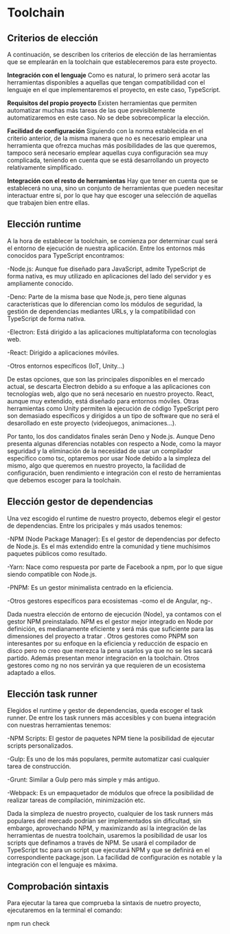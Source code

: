 
# Toolchain

## Criterios de elección

A continuación, se describen los criterios de elección de las herramientas que se emplearán en la toolchain que estableceremos para este proyecto.


**Integración con el lenguaje** Como es natural, lo primero será acotar las herramientas disponibles a aquellas que tengan compatibilidad con el lenguaje en el que implementaremos el proyecto, en este caso, TypeScript.

**Requisitos del propio proyecto** Existen herramientas que permiten automatizar muchas más tareas de las que previsiblemente automatizaremos en este caso. No se debe sobrecomplicar la elección.

**Facilidad de configuración** Siguiendo con la norma establecida en el criterio anterior, de la misma manera que no es necesario emplear una herramienta que ofrezca muchas más posibilidades de las que queremos, tampoco será necesario emplear aquellas cuya configuración sea muy complicada, teniendo en cuenta que se está desarrollando un proyecto relativamente simplificado.

**Integración con el resto de herramientas** Hay que tener en cuenta que se establecerá no una, sino un conjunto de herramientas que pueden necesitar interactuar entre sí, por lo que hay que escoger una selección de aquellas que trabajen bien entre ellas.


## Elección runtime

A la hora de establecer la toolchain, se comienza por determinar cual será el entorno de ejecución de nuestra aplicación. Entre los entornos más conocidos para TypeScript encontramos:

-Node.js: Aunque fue diseñado para JavaScript, admite TypeScript de forma nativa, es muy utilizado en aplicaciones del lado del servidor y es ampliamente conocido.

-Deno: Parte de la misma base que Node.js, pero tiene algunas características que lo diferencian como los módulos de seguridad, la gestión de dependencias mediantes URLs, y la compatibilidad con TypeScript de forma nativa.

-Electron: Está dirigido a las aplicaciones multiplataforma con tecnologías web.

-React: Dirigido a aplicaciones móviles.

-Otros entornos específicos (IoT, Unity...)

De estas opciones, que son las principales disponibles en el mercado actual, se descarta Electron debido a su enfoque a las aplicaciones con tecnologías web, algo que no será necesario en nuestro proyecto. React, aunque muy extendido, está diseñado para entornos móviles. Otras herramientas como Unity permiten la ejecución de código TypeScript pero son demasiado específicos y dirigidos a un tipo de software que no será el desarollado en este proyecto (videojuegos, animaciones...).

Por tanto, los dos candidatos finales serán Deno y Node.js. Aunque Deno presenta algunas diferencias notables con respecto a Node, como la mayor seguridad y la eliminación de la necesidad de usar un compilador específico como tsc, optaremos por usar Node debido a la simpleza del mismo, algo que queremos en nuestro proyecto, la facilidad de configuración, buen rendimiento e integración con el resto de herramientas que debemos escoger para la toolchain.

## Elección gestor de dependencias

Una vez escogido el runtime de nuestro proyecto, debemos elegir el gestor de dependencias. Entre los pricipales y más usados tenemos:

-NPM (Node Package Manager): Es el gestor de dependencias por defecto de Node.js. Es el más extendido entre la comunidad y tiene muchísimos paquetes públicos como resultado.

-Yarn: Nace como respuesta por parte de Facebook a npm, por lo que sigue siendo compatible con Node.js. 

-PNPM: Es un gestor minimalista centrado en la eficiencia.

-Otros gestores específicos para ecosistemas -como el de Angular, ng-.


Dada nuestra elección de entorno de ejecución (Node), ya contamos con el gestor NPM preinstalado. NPM es el gestor mejor integrado en Node por definición, es medianamente eficiente y será más que suficiente para las dimensiones del proyecto a tratar . Otros gestores como PNPM son interesantes por su enfoque en la eficiencia y reducción de espacio en disco pero no creo que merezca la pena usarlos ya que no se les sacará partido. Además presentan menor integración en la toolchain. Otros gestores como ng no nos servirán ya que requieren de un ecosistema adaptado a ellos.

## Elección task runner

Elegidos el runtime y gestor de dependencias, queda escoger el task runner. De entre los task runners más accesibles y con buena integración con nuestras herramientas tenemos:

-NPM Scripts: El gestor de paquetes NPM tiene la posibilidad de ejecutar scripts personalizados.

-Gulp: Es uno de los más populares, permite automatizar casi cualquier tarea de construcción.

-Grunt: Similar a Gulp pero más simple y más antiguo.

-Webpack: Es un empaquetador de módulos que ofrece la posibilidad de realizar tareas de compilación, minimización etc.


Dada la simpleza de nuestro proyecto, cualquier de los task runners más populares del mercado podrían ser implementados sin dificultad, sin embargo, aprovechando NPM, y maximizando así la integración de las herramientas de nuestra toolchain, usaremos la posibilidad de usar los scripts que definamos a través de NPM. Se usará el compilador de TypeScript tsc para un script que ejecutará NPM y que se definirá en el correspondiente package.json. La facilidad de configuración es notable y la integración con el lenguaje es máxima.

## Comprobación sintaxis

Para ejecutar la tarea que comprueba la sintaxis de nuetro proyecto, ejecutaremos en la terminal el comando:

npm run check
 